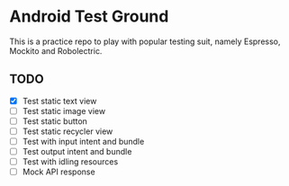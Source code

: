 # Android Test Ground
This is a practice repo to play with popular testing suit, namely Espresso, Mockito and Robolectric.

## TODO
+ [x] Test static text view
+ [ ] Test static image view
+ [ ] Test static button
+ [ ] Test static recycler view
+ [ ] Test with input intent and bundle
+ [ ] Test output intent and bundle
+ [ ] Test with idling resources
+ [ ] Mock API response